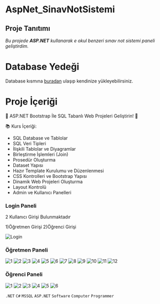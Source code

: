 # AspNet_SinavNotSistemi

## Proje Tanıtımı 

*Bu projede **ASP.NET** kullanarak e okul benzeri sınav not sistemi paneli geliştirdim.*

# Database Yedeği #
Database kısmına [buradan](https://github.com/emreilhangithub/AspNet_SinavNotSistemi/tree/master/database) ulaşıp kendinize yükleyebilirsiniz.

# Proje İçeriği #

🚀 ASP.NET Bootstrap İle SQL Tabanlı Web Projeleri Geliştirin! 🚀

📚 Kurs İçeriği:

- SQL Database ve Tablolar
- SQL Veri Tipleri
- İlişkili Tablolar ve Diyagramlar
- Birleştirme İşlemleri (Join)
- Prosedür Oluşturma
- Dataset Yapısı
- Hazır Template Kurulumu ve Düzenlenmesi
- CSS Kontrolleri ve Bootstrap Yapısı
- Dinamik Web Projeleri Oluşturma
- Layout Kontrolü
- Admin ve Kullanıcı Panelleri

### Login Paneli
2 Kullanıcı Girişi Bulunmaktadır 

1)Öğretmen Girişi 
2)Öğrenci Girişi


![Login](https://github.com/emreilhangithub/AspNet_SinavNotSistemi/blob/master/images/Login.png)


### Öğretmen Paneli

![1](https://github.com/emreilhangithub/AspNet_SinavNotSistemi/blob/master/images/Ogretmen/1.png)
![2](https://github.com/emreilhangithub/AspNet_SinavNotSistemi/blob/master/images/Ogretmen/2.png)
![3](https://github.com/emreilhangithub/AspNet_SinavNotSistemi/blob/master/images/Ogretmen/3.png)
![4](https://github.com/emreilhangithub/AspNet_SinavNotSistemi/blob/master/images/Ogretmen/4.png)
![5](https://github.com/emreilhangithub/AspNet_SinavNotSistemi/blob/master/images/Ogretmen/5.png)
![6](https://github.com/emreilhangithub/AspNet_SinavNotSistemi/blob/master/images/Ogretmen/6.png)
![7](https://github.com/emreilhangithub/AspNet_SinavNotSistemi/blob/master/images/Ogretmen/7.png)
![8](https://github.com/emreilhangithub/AspNet_SinavNotSistemi/blob/master/images/Ogretmen/8.png)
![9](https://github.com/emreilhangithub/AspNet_SinavNotSistemi/blob/master/images/Ogretmen/9.png)
![10](https://github.com/emreilhangithub/AspNet_SinavNotSistemi/blob/master/images/Ogretmen/10.png)
![11](https://github.com/emreilhangithub/AspNet_SinavNotSistemi/blob/master/images/Ogretmen/11.png)
![12](https://github.com/emreilhangithub/AspNet_SinavNotSistemi/blob/master/images/Ogretmen/12.png)

### Öğrenci Paneli

![1](https://github.com/emreilhangithub/AspNet_SinavNotSistemi/blob/master/images/Ogrenci/1.png)
![2](https://github.com/emreilhangithub/AspNet_SinavNotSistemi/blob/master/images/Ogrenci/2.png)
![3](https://github.com/emreilhangithub/AspNet_SinavNotSistemi/blob/master/images/Ogrenci/3.png)
![4](https://github.com/emreilhangithub/AspNet_SinavNotSistemi/blob/master/images/Ogrenci/4.png)
![5](https://github.com/emreilhangithub/AspNet_SinavNotSistemi/blob/master/images/Ogrenci/5.png)
![6](https://github.com/emreilhangithub/AspNet_SinavNotSistemi/blob/master/images/Ogrenci/6.png)

```.NET``` ```C#``` ```MSSQL```  ```ASP.NET``` ```Software``` ```Computer``` ```Programmer```